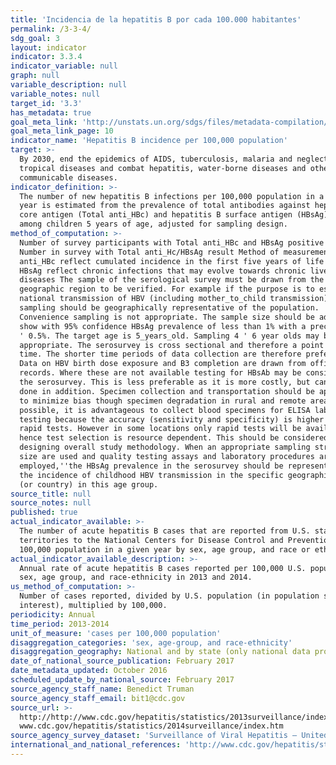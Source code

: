 ```yaml
---
title: 'Incidencia de la hepatitis B por cada 100.000 habitantes'
permalink: /3-3-4/
sdg_goal: 3
layout: indicator
indicator: 3.3.4
indicator_variable: null
graph: null
variable_description: null
variable_notes: null
target_id: '3.3'
has_metadata: true
goal_meta_link: 'http://unstats.un.org/sdgs/files/metadata-compilation/Metadata-Goal-3.pdf'
goal_meta_link_page: 10
indicator_name: 'Hepatitis B incidence per 100,000 population'
target: >-
  By 2030, end the epidemics of AIDS, tuberculosis, malaria and neglected
  tropical diseases and combat hepatitis, water-borne diseases and other
  communicable diseases.
indicator_definition: >-
  The number of new hepatitis B infections per 100,000 population in a given
  year is estimated from the prevalence of total antibodies against hepatitis B
  core antigen (Total anti_HBc) and hepatitis B surface antigen (HBsAg) positive
  among children 5 years of age, adjusted for sampling design.
method_of_computation: >-
  Number of survey participants with Total anti_HBc and HBsAg positive test /
  Number in survey with Total anti_Hc/HBsAg result Method of measurement Total
  anti_HBc reflect cumulated incidence in the first five years of life while
  HBsAg reflect chronic infections that may evolve towards chronic liver
  diseases The sample of the serological survey must be drawn from the specific
  geographic region to be verified. For example if the purpose is to estimate
  national transmission of HBV (including mother_to_child transmission) then the
  sampling should be geographically representative of the population.
  Convenience sampling is not appropriate. The sample size should be adequate to
  show with 95% confidence HBsAg prevalence of less than 1% with a precision of
  ' 0.5%. The target age is 5_years_old. Sampling 4 ' 6 year olds may be
  appropriate. The serosurvey is cross sectional and therefore a point estimate
  time. The shorter time periods of data collection are therefore preferred.
  Data on HBV birth dose exposure and B3 completion are drawn from official
  records. Where these are not available testing for HBsAb may be considered for
  the serosurvey. This is less preferable as it is more costly, but can also be
  done in addition. Specimen collection and transportation should be appropriate
  to minimize bias though specimen degradation in rural and remote areas. Where
  possible, it is advantageous to collect blood specimens for ELISA laboratory
  testing because the accuracy (sensitivity and specificity) is higher than for
  rapid tests. However in some locations only rapid tests will be available
  hence test selection is resource dependent. This should be considered in
  designing overall study methodology. When an appropriate sampling strategy and
  size are used and quality testing assays and laboratory procedures are
  employed,''the HBsAg prevalence in the serosurvey should be representative of
  the incidence of childhood HBV transmission in the specific geographic region
  (or country) in this age group.
source_title: null
source_notes: null
published: true
actual_indicator_available: >-
  The number of acute hepatitis B cases that are reported from U.S. states and
  territories to the National Centers for Disease Control and Prevention per
  100,000 population in a given year by sex, age group, and race or ethnicity.
actual_indicator_available_description: >-
  Annual rate of acute hepatitis B cases reported per 100,000 U.S. population by
  sex, age group, and race-ethnicity in 2013 and 2014.
us_method_of_computation: >-
  Number of cases reported, divided by U.S. population (in population segment of
  interest), multiplied by 100,000.
periodicity: Annual
time_period: 2013-2014
unit_of_measure: 'cases per 100,000 population'
disaggregation_categories: 'sex, age-group, and race-ethnicity'
disaggregation_geography: National and by state (only national data provided)
date_of_national_source_publication: February 2017
date_metadata_updated: October 2016
scheduled_update_by_national_source: February 2017
source_agency_staff_name: Benedict Truman
source_agency_staff_email: bit1@cdc.gov
source_url: >-
  http://http://www.cdc.gov/hepatitis/statistics/2013surveillance/index.htm;
  www.cdc.gov/hepatitis/statistics/2014surveillance/index.htm 
source_agency_survey_dataset: 'Surveillance of Viral Hepatitis – United States, 2013, 2014'
international_and_national_references: 'http://www.cdc.gov/hepatitis/statistics/ '
---
```

